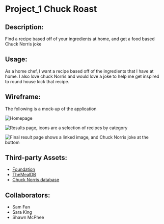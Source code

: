# Project_1 Chuck Roast

## Description:

Find a recipe based off of your ingredients at home, and get a food based Chuck Norris joke

## Usage:

As a home chef, I want a recipe based off of the ingredients that I have at home. I also love chuck Norris and would love a joke to help me get inspired to round house kick that recipe.

## Wireframe:

The following is a mock-up of the application

![Homepage](.Wireframe/WireFrame-1.png)

![Results page, icons are a selection of recipes by category](.Wireframe/WireFrame-2.png)

![Final result page shows a linked image, and Chuck Norris joke at the bottom](.Wireframe/WireFrame-3.png)

## Third-party Assets:

- [Foundation](https://get.foundation/sites/docs/installation.html)
- [TheMealDB](https://www.themealdb.com/api.php)
- [Chuck Norris database](http://www.icndb.com/api/)

## Collaborators:

- Sam Fan
- Sara King
- Shawn McPhee
